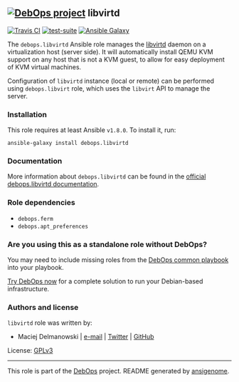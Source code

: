 ## [![DebOps project](http://debops.org/images/debops-small.png)](http://debops.org) libvirtd

[![Travis CI](http://img.shields.io/travis/debops/ansible-libvirtd.svg?style=flat)](http://travis-ci.org/debops/ansible-libvirtd) [![test-suite](http://img.shields.io/badge/test--suite-ansible--libvirtd-blue.svg?style=flat)](https://github.com/debops/test-suite/tree/master/ansible-libvirtd/)  [![Ansible Galaxy](http://img.shields.io/badge/galaxy-debops.libvirtd-660198.svg?style=flat)](https://galaxy.ansible.com/list#/roles/4548)

The `debops.libvirtd` Ansible role manages the [libvirtd][libvirt]
daemon on a virtualization host (server side). It will automatically
install QEMU KVM support on any host that is not a KVM guest, to allow for
easy deployment of KVM virtual machines.

Configuration of `libvirtd` instance (local or remote) can be performed using
`debops.libvirt` role, which uses the `libvirt` API to manage the server.

[libvirt]: https://libvirt.org/

### Installation

This role requires at least Ansible `v1.8.0`. To install it, run:

    ansible-galaxy install debops.libvirtd

### Documentation

More information about `debops.libvirtd` can be found in the
[official debops.libvirtd documentation](http://docs.debops.org/en/latest/ansible/roles/ansible-libvirtd/docs/).


### Role dependencies

- `debops.ferm`
- `debops.apt_preferences`

### Are you using this as a standalone role without DebOps?

You may need to include missing roles from the [DebOps common
playbook](https://github.com/debops/debops-playbooks/blob/master/playbooks/common.yml)
into your playbook.

[Try DebOps now](https://github.com/debops/debops) for a complete solution to run your Debian-based infrastructure.





### Authors and license

`libvirtd` role was written by:
- Maciej Delmanowski | [e-mail](mailto:drybjed@gmail.com) | [Twitter](https://twitter.com/drybjed) | [GitHub](https://github.com/drybjed)

License: [GPLv3](https://tldrlegal.com/license/gnu-general-public-license-v3-%28gpl-3%29)

***

This role is part of the [DebOps](http://debops.org/) project. README generated by [ansigenome](https://github.com/nickjj/ansigenome/).
